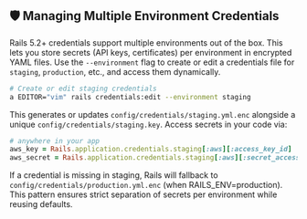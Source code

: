## 🛡️ Managing Multiple Environment Credentials

Rails 5.2+ credentials support multiple environments out of the box. This lets you store secrets (API keys, certificates) per environment in encrypted YAML files. Use the `--environment` flag to create or edit a credentials file for `staging`, `production`, etc., and access them dynamically.

```bash
# Create or edit staging credentials
a EDITOR="vim" rails credentials:edit --environment staging
```

This generates or updates `config/credentials/staging.yml.enc` alongside a unique `config/credentials/staging.key`. Access secrets in your code via:

```ruby
# anywhere in your app
aws_key = Rails.application.credentials.staging[:aws][:access_key_id]
aws_secret = Rails.application.credentials.staging[:aws][:secret_access_key]
```

If a credential is missing in staging, Rails will fallback to `config/credentials/production.yml.enc` (when RAILS_ENV=production). This pattern ensures strict separation of secrets per environment while reusing defaults.